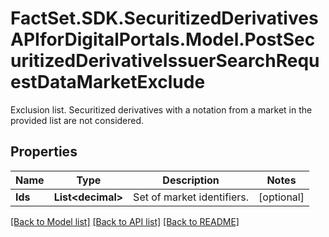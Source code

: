 # FactSet.SDK.SecuritizedDerivativesAPIforDigitalPortals.Model.PostSecuritizedDerivativeIssuerSearchRequestDataMarketExclude
Exclusion list. Securitized derivatives with a notation from a market in the provided list are not considered.

## Properties

Name | Type | Description | Notes
------------ | ------------- | ------------- | -------------
**Ids** | **List&lt;decimal&gt;** | Set of market identifiers. | [optional] 

[[Back to Model list]](../README.md#documentation-for-models) [[Back to API list]](../README.md#documentation-for-api-endpoints) [[Back to README]](../README.md)

